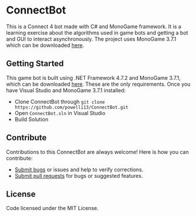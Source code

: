 # ConnectBot
This is a Connect 4 bot made with C# and MonoGame framework. It is a learning exercise about the algorithms used in game bots and getting a bot and GUI to interact asynchronously. The project uses MonoGame 3.7.1 which can be downloaded [here](https://www.monogame.net/downloads/).

## Getting Started
This game bot is built using .NET Framework 4.7.2 and MonoGame 3.7.1, which can be downloaded [here](https://www.monogame.net/downloads/). These are the only requirements.
Once you have Visual Studio and MonoGame 3.7.1 installed:

* Clone ConnectBot through `git clone https://github.com/powelli13/ConnectBot.git`
* Open `ConnectBot.sln` in Visual Studio
* Build Solution

## Contribute
Contributions to this ConnectBot are always welcome! Here is how you can contribute:
* [Submit bugs](https://github.com/powelli13/ConnectBot/issues) or issues and help to verify corrections.
* [Submit pull requests](https://github.com/powelli13/ConnectBot/pulls) for bugs or suggested features.

## License
Code licensed under the MIT License.